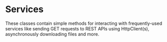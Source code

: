 # Services
These classes contain simple methods for interacting with frequently-used services like sending GET requests to REST APIs using HttpClient(s), asynchronously downloading files and more.

